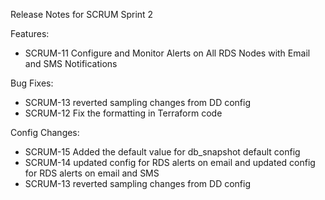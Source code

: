 Release Notes for SCRUM Sprint 2

Features:
- SCRUM-11 Configure and Monitor Alerts on All RDS Nodes with Email and SMS Notifications

Bug Fixes:
- SCRUM-13 reverted sampling changes from DD config
- SCRUM-12 Fix the formatting in Terraform code

Config Changes:
- SCRUM-15 Added the default value for db_snapshot default config
- SCRUM-14 updated config for RDS alerts on email and updated config for RDS alerts on email and SMS
- SCRUM-13 reverted sampling changes from DD config
